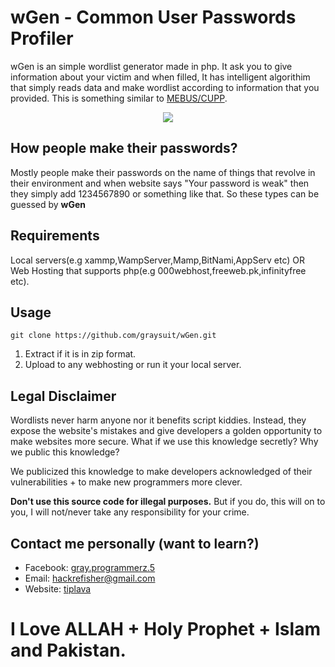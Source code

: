 <h1> wGen - Common User Passwords Profiler</h1>
<p>wGen is an simple wordlist generator made in php. It ask you to give information about your victim and when filled, It has intelligent algorithim that simply reads data and make wordlist according to information that you provided. This is something similar to <a href="https://github.com/Mebus/cupp">MEBUS/CUPP</a>.</p>
<center><img src="https://i.ibb.co/Z86MdCg/sadas.png"></center>
<h2> How people make their passwords?</h2>
<p>Mostly people make their passwords on the name of things that revolve in their environment and when website says "Your password is weak" then they simply add 1234567890 or something like that. So these types can be guessed by <b>wGen</b></p>
<h2> Requirements</h2>
<p>Local servers(e.g xammp,WampServer,Mamp,BitNami,AppServ etc) OR Web Hosting that supports php(e.g 000webhost,freeweb.pk,infinityfree etc).</p>
<h2> Usage</h2>
<p><pre><code>git clone https://github.com/graysuit/wGen.git</code></pre>
<ol>
<li>Extract if it is in zip format.</li>
<li>Upload to any webhosting or run it your local server.</li>
</ol><p>
<h2> Legal Disclaimer</h2>
<p>Wordlists never harm anyone nor it benefits script kiddies. Instead, they expose the website's mistakes and give developers a golden opportunity to make websites more secure. What if we use this knowledge secretly? Why we public this knowledge?</p>
<p>We publicized this knowledge to make developers acknowledged of their vulnerabilities + to make new programmers more clever.</p><p><b>Don't use this source code for illegal purposes.</b> But if you do, this will on to you, I will not/never take any responsibility for your crime.</p>
<h2>Contact me personally (want to learn?)</h2>
<ul><li>Facebook: <a href="https://fb.com/messages/t/gray.programmerz.5">gray.programmerz.5</a></li>
<li>Email: <a href="mailto:hackrefisher@gmail.com">hackrefisher@gmail.com</a></li>
<li>Website: <a href="https://tiplava.blogspot.com">tiplava</a></li></ul>
<h1>I Love ALLAH + Holy Prophet + Islam and Pakistan.</h1>
